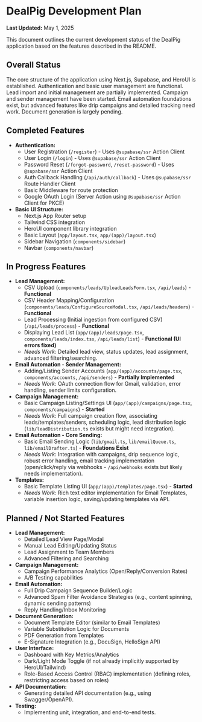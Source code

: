 # DealPig Development Plan

**Last Updated:** May 1, 2025

This document outlines the current development status of the DealPig application based on the features described in the README.

## Overall Status

The core structure of the application using Next.js, Supabase, and HeroUI is established. Authentication and basic user management are functional. Lead import and initial management are partially implemented. Campaign and sender management have been started. Email automation foundations exist, but advanced features like drip campaigns and detailed tracking need work. Document generation is largely pending.

## Completed Features

*   **Authentication:**
    *   User Registration (`/register`) - Uses `@supabase/ssr` Action Client
    *   User Login (`/login`) - Uses `@supabase/ssr` Action Client
    *   Password Reset (`/forgot-password`, `/reset-password`) - Uses `@supabase/ssr` Action Client
    *   Auth Callback Handling (`/api/auth/callback`) - Uses `@supabase/ssr` Route Handler Client
    *   Basic Middleware for route protection
    *   Google OAuth Login (Server Action using `@supabase/ssr` Action Client for PKCE)
*   **Basic UI Structure:**
    *   Next.js App Router setup
    *   Tailwind CSS integration
    *   HeroUI component library integration
    *   Basic Layout (`app/layout.tsx`, `app/(app)/layout.tsx`)
    *   Sidebar Navigation (`components/sidebar`)
    *   Navbar (`components/navbar`)

## In Progress Features

*   **Lead Management:**
    *   CSV Upload (`components/leads/UploadLeadsForm.tsx`, `/api/leads`) - **Functional**
    *   CSV Header Mapping/Configuration (`components/leads/ConfigureSourceModal.tsx`, `/api/leads/headers`) - **Functional**
    *   Lead Processing (Initial ingestion from configured CSV) (`/api/leads/process`) - **Functional**
    *   Displaying Lead List (`app/(app)/leads/page.tsx`, `components/leads/index.tsx`, `/api/leads/list`) - **Functional (UI errors fixed)**
    *   *Needs Work:* Detailed lead view, status updates, lead assignment, advanced filtering/searching.
*   **Email Automation - Sender Management:**
    *   Adding/Listing Sender Accounts (`app/(app)/accounts/page.tsx`, `components/accounts`, `/api/senders`) - **Partially Implemented**
    *   *Needs Work:* OAuth connection flow for Gmail, validation, error handling, sender limits configuration.
*   **Campaign Management:**
    *   Basic Campaign Listing/Settings UI (`app/(app)/campaigns/page.tsx`, `components/campaigns`) - **Started**
    *   *Needs Work:* Full campaign creation flow, associating leads/templates/senders, scheduling logic, lead distribution logic (`lib/leadDistribution.ts` exists but might need integration).
*   **Email Automation - Core Sending:**
    *   Basic Email Sending Logic (`lib/gmail.ts`, `lib/emailQueue.ts`, `lib/emailDrafter.ts`) - **Foundations Exist**
    *   *Needs Work:* Integration with campaigns, drip sequence logic, robust error handling, email tracking implementation (open/click/reply via webhooks - `/api/webhooks` exists but likely needs implementation).
*   **Templates:**
    *   Basic Template Listing UI (`app/(app)/templates/page.tsx`) - **Started**
    *   *Needs Work:* Rich text editor implementation for Email Templates, variable insertion logic, saving/updating templates via API.

## Planned / Not Started Features

*   **Lead Management:**
    *   Detailed Lead View Page/Modal
    *   Manual Lead Editing/Updating Status
    *   Lead Assignment to Team Members
    *   Advanced Filtering and Searching
*   **Campaign Management:**
    *   Campaign Performance Analytics (Open/Reply/Conversion Rates)
    *   A/B Testing capabilities
*   **Email Automation:**
    *   Full Drip Campaign Sequence Builder/Logic
    *   Advanced Spam Filter Avoidance Strategies (e.g., content spinning, dynamic sending patterns)
    *   Reply Handling/Inbox Monitoring
*   **Document Generation:**
    *   Document Template Editor (similar to Email Templates)
    *   Variable Substitution Logic for Documents
    *   PDF Generation from Templates
    *   E-Signature Integration (e.g., DocuSign, HelloSign API)
*   **User Interface:**
    *   Dashboard with Key Metrics/Analytics
    *   Dark/Light Mode Toggle (if not already implicitly supported by HeroUI/Tailwind)
    *   Role-Based Access Control (RBAC) implementation (defining roles, restricting access based on roles)
*   **API Documentation:**
    *   Generating detailed API documentation (e.g., using Swagger/OpenAPI).
*   **Testing:**
    *   Implementing unit, integration, and end-to-end tests.